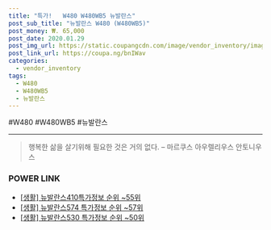 ```yaml
--- 
title: "특가!   W480 W480WB5 뉴발란스" 
post_sub_title: "뉴발란스 W480 (W480WB5)" 
post_money: ₩. 65,000 
post_date: 2020.01.29 
post_img_url: https://static.coupangcdn.com/image/vendor_inventory/images/2018/07/02/11/2/ab0c9d1d-b18f-4939-a723-6e7d8c29c35b.jpg 
post_link_url: https://coupa.ng/bnIWav 
categories: 
  - vendor_inventory 
tags: 
  - W480 
  - W480WB5 
  - 뉴발란스 
--- 
```

  #W480 #W480WB5 #뉴발란스 
<hr> 

> 행복한 삶을 살기위해 필요한 것은 거의 없다. – 마르쿠스 아우렐리우스 안토니우스 


### POWER LINK

* <a href="https://blog.naver.com/fasyy4321/221770932153" target="_blank"> [생활] 뉴발란스410특가정보 순위 ~55위</a>
* <a href="https://blog.naver.com/sakai111/221779716416" target="_blank"> [생활] 뉴발란스574 특가정보 순위 ~57위</a>
* <a href="https://blog.naver.com/sakai111/221780767557" target="_blank"> [생활] 뉴발란스530 특가정보 순위 ~50위</a>
